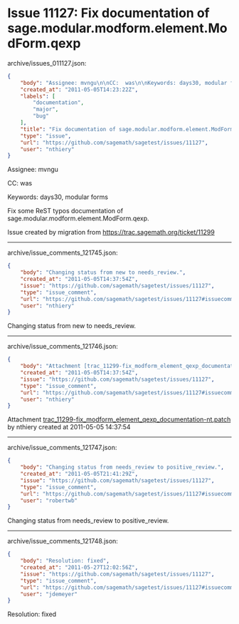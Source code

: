 # Issue 11127: Fix documentation of sage.modular.modform.element.ModForm.qexp

archive/issues_011127.json:
```json
{
    "body": "Assignee: mvngu\n\nCC:  was\n\nKeywords: days30, modular forms\n\nFix some ReST typos documentation of sage.modular.modform.element.ModForm.qexp.\n\nIssue created by migration from https://trac.sagemath.org/ticket/11299\n\n",
    "created_at": "2011-05-05T14:23:22Z",
    "labels": [
        "documentation",
        "major",
        "bug"
    ],
    "title": "Fix documentation of sage.modular.modform.element.ModForm.qexp",
    "type": "issue",
    "url": "https://github.com/sagemath/sagetest/issues/11127",
    "user": "nthiery"
}
```
Assignee: mvngu

CC:  was

Keywords: days30, modular forms

Fix some ReST typos documentation of sage.modular.modform.element.ModForm.qexp.

Issue created by migration from https://trac.sagemath.org/ticket/11299





---

archive/issue_comments_121745.json:
```json
{
    "body": "Changing status from new to needs_review.",
    "created_at": "2011-05-05T14:37:54Z",
    "issue": "https://github.com/sagemath/sagetest/issues/11127",
    "type": "issue_comment",
    "url": "https://github.com/sagemath/sagetest/issues/11127#issuecomment-121745",
    "user": "nthiery"
}
```

Changing status from new to needs_review.



---

archive/issue_comments_121746.json:
```json
{
    "body": "Attachment [trac_11299-fix_modform_element_qexp_documentation-nt.patch](tarball://root/attachments/some-uuid/ticket11299/trac_11299-fix_modform_element_qexp_documentation-nt.patch) by nthiery created at 2011-05-05 14:37:54",
    "created_at": "2011-05-05T14:37:54Z",
    "issue": "https://github.com/sagemath/sagetest/issues/11127",
    "type": "issue_comment",
    "url": "https://github.com/sagemath/sagetest/issues/11127#issuecomment-121746",
    "user": "nthiery"
}
```

Attachment [trac_11299-fix_modform_element_qexp_documentation-nt.patch](tarball://root/attachments/some-uuid/ticket11299/trac_11299-fix_modform_element_qexp_documentation-nt.patch) by nthiery created at 2011-05-05 14:37:54



---

archive/issue_comments_121747.json:
```json
{
    "body": "Changing status from needs_review to positive_review.",
    "created_at": "2011-05-05T21:41:29Z",
    "issue": "https://github.com/sagemath/sagetest/issues/11127",
    "type": "issue_comment",
    "url": "https://github.com/sagemath/sagetest/issues/11127#issuecomment-121747",
    "user": "robertwb"
}
```

Changing status from needs_review to positive_review.



---

archive/issue_comments_121748.json:
```json
{
    "body": "Resolution: fixed",
    "created_at": "2011-05-27T12:02:56Z",
    "issue": "https://github.com/sagemath/sagetest/issues/11127",
    "type": "issue_comment",
    "url": "https://github.com/sagemath/sagetest/issues/11127#issuecomment-121748",
    "user": "jdemeyer"
}
```

Resolution: fixed
